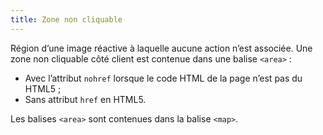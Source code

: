 ```yaml
---
title: Zone non cliquable
---
```


Région d’une image réactive à laquelle aucune action n’est associée. Une zone
non cliquable côté client est contenue dans une balise `<area>` :

- Avec l’attribut `nohref` lorsque le code HTML de la page n’est pas du HTML5 ;
- Sans attribut `href` en HTML5.

Les balises `<area>` sont contenues dans la balise `<map>`.
